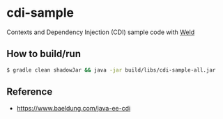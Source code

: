 # cdi-sample

Contexts and Dependency Injection (CDI) sample code with [Weld](http://weld.cdi-spec.org/)

## How to build/run

```bash
$ gradle clean shadowJar && java -jar build/libs/cdi-sample-all.jar
```

## Reference

* https://www.baeldung.com/java-ee-cdi
